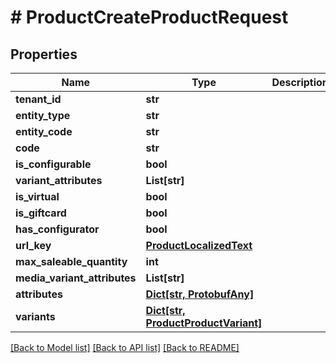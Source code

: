 # # ProductCreateProductRequest


## Properties 


Name | Type | Description | Notes
------------ | ------------- | ------------- | -------------
**tenant_id**| **str** |   | [optional]
**entity_type**| **str** |   | [optional]
**entity_code**| **str** |   | [optional]
**code**| **str** |   | [optional]
**is_configurable**| **bool** |   | [optional]
**variant_attributes**| **List[str]** |   | [optional]
**is_virtual**| **bool** |   | [optional]
**is_giftcard**| **bool** |   | [optional]
**has_configurator**| **bool** |   | [optional]
**url_key**| [**ProductLocalizedText**](ProductLocalizedText.md) |   | [optional]
**max_saleable_quantity**| **int** |   | [optional]
**media_variant_attributes**| **List[str]** |   | [optional]
**attributes**| [**Dict[str, ProtobufAny]**](ProtobufAny.md) |   | [optional]
**variants**| [**Dict[str, ProductProductVariant]**](ProductProductVariant.md) |   | [optional]


[[Back to Model list]](../../README.md#models) [[Back to API list]](../../README.md#endpoints) [[Back to README]](../../README.md)

